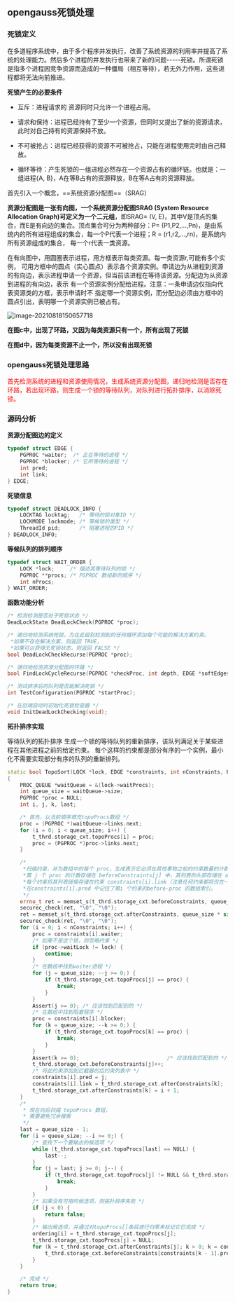 ## opengauss死锁处理



### **死锁定义**

在多道程序系统中，由于多个程序并发执行，改善了系统资源的利用率并提高了系统的处理能力。然后多个进程的并发执行也带来了新的问题-----死锁。所谓死锁是指多个进程因竞争资源而造成的一种僵局（相互等待），若无外力作用，这些进程都将无法向前推进。

**死锁产生的必要条件**

-  互斥：进程请求的 资源同时只允许一个进程占用。

-  请求和保持：进程已经持有了至少一个资源，但同时又提出了新的资源请求，此时对自己持有的资源保持不放。

-  不可被抢占：进程已经获得的资源不可被抢占，只能在进程使用完时由自己释放。

-  循环等待：产生死锁的一组进程必然存在一个资源占有的循环链。也就是：一组进程{A, B}，A在等B占有的资源释放，B在等A占有的资源释放。

  

首先引入一个概念，==系统资源分配图==（SRAG）

**资源分配图是一张有向图，一个系统资源分配图SRAG (System Resource Allocation Graph)可定义为一个二元组**，即SRAG= (V, E)，其中V是顶点的集合，而E是有向边的集合。顶点集合可分为两种部分：P= (P1,P2,…,Pn)，是由系统内的所有进程组成的集合，每一个P代表一个进程；R = (r1,r2,…,rn)，是系统内所有资源组成的集合， 每一个r代表一类资源。

在有向图中，用圆圈表示进程，用方框表示每类资源。每一类资源r,可能有多个实例， 可用方框中的圆点（实心圆点）表示各个资源实例。申请边为从进程到资源的有向边，表示进程申请一个资源，但当前该进程在等待该资源。分配边为从资源到进程的有向边，表示 有一个资源实例分配给进程。注意：一条申请边仅指向代表资源类的方框，表示申请时不 指定哪一个资源实例，而分配边必须由方框中的圆点引出，表明哪一个资源实例已被占有。

![image-20210818150657718](C:\Users\DELL\AppData\Roaming\Typora\typora-user-images\image-20210818150657718.png)

**在图c中，出现了环路，又因为每类资源只有一个，所有出现了死锁**

**在图d中，因为每类资源不止一个，所以没有出现死锁**



### **opengauss死锁处理思路**

<font color=red>首先检测系统的进程和资源使用情况，生成系统资源分配图，递归地检测是否存在环路，若出现环路，则生成一个锁的等待队列，对队列进行拓扑排序，以消除死锁。</font>



### 源码分析



**资源分配图边的定义**

```c++
typedef struct EDGE {
    PGPROC *waiter;  /* 正在等待的进程 */
    PGPROC *blocker; /* 它所等待的进程 */
    int pred;        
    int link;        
} EDGE;
```

**死锁信息**

```c++
typedef struct DEADLOCK_INFO {
    LOCKTAG locktag;   /* 等待的锁对象ID */
    LOCKMODE lockmode; /* 等候锁的类型 */
    ThreadId pid;      /* 阻塞进程的PID */
} DEADLOCK_INFO;
```

**等候队列的排列顺序**

```c++
typedef struct WAIT_ORDER {
    LOCK *lock;     /* 描述其等待队列的锁 */
    PGPROC **procs; /* PGPROC 数组新的顺序 */
    int nProcs;
} WAIT_ORDER;
```

**函数功能分析**

```c++
/* 检测检测是否处于死锁状态 */
DeadLockState DeadLockCheck(PGPROC *proc);

/* 递归地检测系统死锁，为在此级别检测到的任何循环添加每个可能的解决方案约束。
 *如果不存在解决方案，则返回 TRUE，
 *如果可以获得无死锁状态，则返回 FALSE */
bool DeadLockCheckRecurse(PGPROC *proc);

/* 递归地检测资源分配图的环路 */
bool FindLockCycleRecurse(PGPROC *checkProc, int depth, EDGE *softEdges, int *nSoftEdges);

/* 测试排序后的队列是否能解决死锁 */
int TestConfiguration(PGPROC *startProc);

/* 在后端启动时初始化死锁检查器 */
void InitDeadLockChecking(void);
```



**拓扑排序实现**

等待队列的拓扑排序 生成一个锁的等待队列的重新排序，该队列满足关于某些进程在其他进程之前的给定约束。 每个这样的约束都是部分有序的一个实例，最小化不需要实现部分有序的队列的重新排列。

```c++
static bool TopoSort(LOCK *lock, EDGE *constraints, int nConstraints, PGPROC **ordering) 
{
    PROC_QUEUE *waitQueue = &(lock->waitProcs);
    int queue_size = waitQueue->size;
    PGPROC *proc = NULL;
    int i, j, k, last;

    /* 首先，以当前顺序填充topoProcs数组 */
    proc = (PGPROC *)waitQueue->links.next;
    for (i = 0; i < queue_size; i++) {
        t_thrd.storage_cxt.topoProcs[i] = proc;
        proc = (PGPROC *)proc->links.next;
    }

    /*
     *扫描约束，并为数组中的每个 proc，生成表示它必须在其他事物之前的约束数量的计数，以及表明它必须在其他事物之后的约束列表。
     *第 j 个 proc 的计数存储在 beforeConstraints[j] 中，其列表的头部存储在 afterConstraints[j] 中。
     *每个约束将其列表链接存储在约束 constraints[i].link（注意任何约束都将仅在一个列表中）。
     *在constraints[i].pred 中记住了第i 个约束的before-proc 的数组索引。
     */
    errno_t ret = memset_s(t_thrd.storage_cxt.beforeConstraints, queue_size * sizeof(int), 0, queue_size * sizeof(int));
    securec_check(ret, "\0", "\0");
    ret = memset_s(t_thrd.storage_cxt.afterConstraints, queue_size * sizeof(int), 0, queue_size * sizeof(int));
    securec_check(ret, "\0", "\0");
    for (i = 0; i < nConstraints; i++) {
        proc = constraints[i].waiter;
        /* 如果不是这个锁，则忽略约束 */
        if (proc->waitLock != lock) {
            continue;
        }
        /* 在数组中找到waiter进程 */
        for (j = queue_size; --j >= 0;) {
            if (t_thrd.storage_cxt.topoProcs[j] == proc) {
                break;
            }
        }
        Assert(j >= 0); /* 应该找到匹配到的 */
        /* 在数组中找到阻塞程序 */
        proc = constraints[i].blocker;
        for (k = queue_size; --k >= 0;) {
            if (t_thrd.storage_cxt.topoProcs[k] == proc) {
                break;
            }
        }
        Assert(k >= 0);                            /* 应该找到匹配到的 */
        t_thrd.storage_cxt.beforeConstraints[j]++;
        /* 将此约束添加到拦截器的后约束列表中 */
        constraints[i].pred = j;
        constraints[i].link = t_thrd.storage_cxt.afterConstraints[k];
        t_thrd.storage_cxt.afterConstraints[k] = i + 1;
    }
    /* 
     * 现在向后扫描 topoProcs 数组，
     * 需要避免冗余搜索
     */
    last = queue_size - 1;
    for (i = queue_size; --i >= 0;) {
        /* 查找下一个要输出的候选项 */
        while (t_thrd.storage_cxt.topoProcs[last] == NULL) {
            last--;
        }
        for (j = last; j >= 0; j--) {
            if (t_thrd.storage_cxt.topoProcs[j] != NULL && t_thrd.storage_cxt.beforeConstraints[j] == 0) {
                break;
            }
        }
        /* 如果没有可用的候选项，则拓扑排序失败 */
        if (j < 0) {
            return false;
        }
        /* 输出候选项，并通过对topoProcs[]条目进行归零来标记它已完成 */
        ordering[i] = t_thrd.storage_cxt.topoProcs[j];
        t_thrd.storage_cxt.topoProcs[j] = NULL;
        for (k = t_thrd.storage_cxt.afterConstraints[j]; k > 0; k = constraints[k - 1].link) {
            t_thrd.storage_cxt.beforeConstraints[constraints[k - 1].pred]--;
        }
    }

    /* 完成 */
    return true;
}
```

